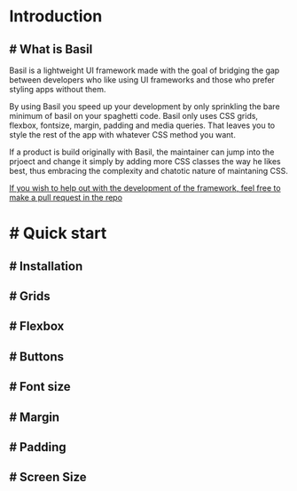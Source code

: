 # Introduction

## # What is Basil

Basil is a lightweight UI framework made with the goal of bridging the gap between developers who like using UI frameworks and those who prefer styling apps without them.

By using Basil you speed up your development by only sprinkling the bare minimum of basil on your spaghetti code. Basil only uses CSS grids, flexbox, fontsize, margin, padding and media queries. That leaves you to style the rest of the app with whatever CSS method you want.

If a product is build originally with Basil, the maintainer can jump into the prjoect and change it simply by adding more CSS classes the way he likes best, thus embracing the complexity and chatotic nature of maintaning CSS.

[If you wish to help out with the development of the framework, feel free to make a pull request in the repo](https://github.com/Basilcss)

# # Quick start

## # Installation

## # Grids

## # Flexbox

## # Buttons

## # Font size

## # Margin

## # Padding

## # Screen Size
